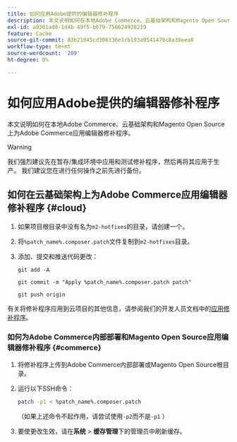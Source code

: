```yaml
---
title: 如何应用Adobe提供的编辑器修补程序
description: 本文说明如何在本地Adobe Commerce、云基础架构和Magento Open Source上为Adobe Commerce应用编辑器修补程序。
exl-id: a9301ad8-1d4b-49f5-b679-758624928219
feature: Cache
source-git-commit: 83b21845cd306336e1cb193a9541478c8a38eea8
workflow-type: tm+mt
source-wordcount: '209'
ht-degree: 0%

---
```


# 如何应用Adobe提供的编辑器修补程序

本文说明如何在本地Adobe Commerce、云基础架构和Magento Open Source上为Adobe Commerce应用编辑器修补程序。

>[!WARNING]
>
>我们强烈建议先在暂存/集成环境中应用和测试修补程序，然后再将其应用于生产。 我们建议您在进行任何操作之前先进行备份。

## 如何在云基础架构上为Adobe Commerce应用编辑器修补程序 {#cloud}

1. 如果项目根目录中没有名为`m2-hotfixes`的目录，请创建一个。
1. 将`%patch_name%.composer.patch`文件复制到`m2-hotfixes`目录。
1. 添加、提交和推送代码更改：

   ```git
   git add -A
   ```

   ```git
   git commit -m "Apply %patch_name%.composer.patch patch"
   ```

   ```git
   git push origin
   ```

有关将修补程序应用到云项目的其他信息，请参阅我们的开发人员文档中的[应用修补程序](https://devdocs.magento.com/cloud/project/project-patch.html)。

### 如何为Adobe Commerce内部部署和Magento Open Source应用编辑器修补程序 {#commerce}

1. 将修补程序上传到Adobe Commerce内部部署或Magento Open Source根目录。
1. 运行以下SSH命令：

   ```bash
   patch -p1 < %patch_name%.composer.patch
   ```

   （如果上述命令不起作用，请尝试使用`-p2`而不是`-p1` ）

1. 要使更改生效，请在&#x200B;**系统** > **缓存管理**&#x200B;下的管理员中刷新缓存。
